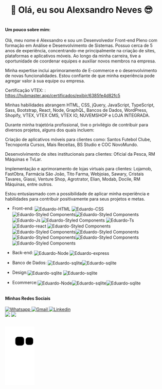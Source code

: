 <h1 align="center"> 👋 Olá, eu sou Alexsandro Neves 😎</h1>

<div style="display:flex;align-items:center;justify-content:center;">
<div>
  <p align="left"> 
  <h4>Um pouco sobre mim:</h4>
Olá, meu nome é Alexsandro e sou um Desenvolvedor Front-end Pleno com formação em Análise e Desenvolvimento de Sistemas. Possuo cerca de 5 anos de experiência, concentrando-me principalmente na criação de sites, plataformas e aplicativos móveis. Ao longo da minha carreira, tive a oportunidade de coordenar equipes e auxiliar novos membros na empresa.

Minha expertise inclui aprimoramento de E-commerce e o desenvolvimento de novas funcionalidades. Estou confiante de que minha experiência pode agregar valor à sua equipe ou empresa.

Certificação VTEX: : https://hubmaster.app/certificados/exibir/6385fe4d82fc5

Minhas habilidades abrangem HTML, CSS, jQuery, JavaScript, TypeScript, Sass, Bootstrap, React, Node, GraphQL, Bancos de Dados, WordPress, Shopify, VTEX, VTEX CMS, VTEX IO, NUVEMSHOP e LOJA INTEGRADA.

Durante minha trajetória profissional, tive o privilégio de contribuir para diversos projetos, alguns dos quais incluem:

Criação de aplicativos móveis para clientes como: Santos Futebol Clube, Tecnoponta Cursos, Mais Receitas, BS Studio e COC NovoMundo.

Desenvolvimento de sites institucionais para clientes: Oficial da Pesca, RM Máquinas e TvLar.

Implementação e aprimoramento de lojas virtuais para clientes: Lojamob, FastObra, Farmácia São João, Tito Farma, Webjoias, Sawary, Cristais Tavares, Giassi, Venture Shop, Agrotrator, Elian, Modab, Docile, RM Máquinas, entre outros.

Estou entusiasmado com a possibilidade de aplicar minha experiência e habilidades para contribuir positivamente para seus projetos e metas.
​

  </p>
  
  

  - Front-end: <img align="center" alt="Eduardo-HTML" height="30" width="40" src="https://skillicons.dev/icons?i=html" Title="HTML 5"> <img align="center" alt="Eduardo-CSS" height="30" width="40" src="https://skillicons.dev/icons?i=css" Title="CSS 3"><img align="center" alt="Eduardo-Styled Components" height="30" width="40" src="https://skillicons.dev/icons?i=bootstrap" Title="Bootstrap"><img align="center" alt="Eduardo-Styled Components" height="30" width="40" src="https://skillicons.dev/icons?i=sass" Title="Sass"><img align="center" alt="Eduardo-Js" height="30" width="40" src="https://skillicons.dev/icons?i=js" Title="JavaScript">  <img align="center" alt="Eduardo-Styled Components" height="30" width="40" src="https://skillicons.dev/icons?i=jquery" Title="Jquery"> <img align="center" alt="Eduardo-Ts" height="30" width="40" src="https://skillicons.dev/icons?i=ts" Title="TypeScript"> <img align="center" alt="Eduardo-react" height="30" width="40" src="https://skillicons.dev/icons?i=react" Title="React.js"> <img align="center" alt="Eduardo-Styled Components" height="30" width="40" src="https://skillicons.dev/icons?i=styledcomponents" Title="Styled Components"><img align="center" alt="Eduardo-Styled Components" height="30" width="40" src="https://skillicons.dev/icons?i=nextjs" Title="Nextjs"><img align="center" alt="Eduardo-Styled Components" height="30" width="40" src="https://skillicons.dev/icons?i=tailwind" Title="Tailwind"><img align="center" alt="Eduardo-Styled Components" height="30" width="40" src="https://skillicons.dev/icons?i=nextjs" Title="Nextjs"><img align="center" alt="Eduardo-Styled Components" height="30" width="40" src="https://skillicons.dev/icons?i=angular" Title="angular"><img align="center" alt="Eduardo-Styled Components" height="30" width="40" src="https://skillicons.dev/icons?i=graphql" Title="graphql">
  
  
   
    
  - Back-end: <img align="center" alt="Eduardo-Node" height="30" width="40" src="https://skillicons.dev/icons?i=nodejs" Title="Node.js"> <img align="center" alt="Eduardo-express" height="30" width="40" src="https://skillicons.dev/icons?i=express" Title="express">
    
  - Banco de Dados: <img align="center" alt="Eduardo-sqlite" height="30" width="40" src="https://skillicons.dev/icons?i=mongodb" Title="Mongodb"><img align="center" alt="Eduardo-sqlite" height="30" width="40" src="https://skillicons.dev/icons?i=mysql" Title="Mysql">
    
   - Design:<img align="center" alt="Eduardo-sqlite" height="30" width="40" src="https://skillicons.dev/icons?i=figma" Title="Figma"> <img align="center" alt="Eduardo-sqlite" height="30" width="40" src="https://skillicons.dev/icons?i=xd" Title="Xd">
  

   - Ecommerce:<img align="center" alt="Eduardo-Node" height="40" width="70" src="https://github.com/AlexsandroNeves/AlexsandroNeves/assets/53442386/e017e281-eff3-4814-aca9-1dbc8e14cbb1" Title="Vtex IO"><img align="center" alt="Eduardo-sqlite" height="30" width="40" src="https://skillicons.dev/icons?i=wordpress" Title="Wordpress"><img align="center" alt="Eduardo-sqlite" height="30" width="40" src="https://w7.pngwing.com/pngs/784/183/png-transparent-shopify-logo-e-commerce-business-super-sale-angle-text-service-thumbnail.png" Title="Shopify">
</div>
</div>

<h4>Minhas Redes Sociais</h4>

<div style="display: inline-block;">
    <a href="https://api.whatsapp.com/send?phone=5513981279751&text=Ol%C3%A1%20Alexsandro%2C%20tudo%20bem%3F" target="_blank">
    <img src="https://img.shields.io/badge/WhatsApp-25D366?style=for-the-badge&logo=whatsapp&logoColor=white" alt="Whatsapp">
    </a>
        <a href="mailto:alexsandrodnss@gmail.com" target="_blank">
    <img src="https://img.shields.io/badge/Gmail-D14836?style=for-the-badge&logo=gmail&logoColor=white" alt="Gmail">
    </a>   
    <a href="https://www.linkedin.com/in/alexsandro-neves-76a794152/" target="_blank">
      <img src="https://img.shields.io/badge/LinkedIn-0077B5?style=for-the-badge&logo=linkedin&logoColor=white" alt="Linkedin">
     </a>   
</div>

  <br>
<div>
    <a href="https://github.com/AlexsandroNeves"></a>
    <img height="180em"
        src="https://github-readme-stats.vercel.app/api?username=AlexsandroNeves&show_icons=true&theme=dracula">
    <img height="180em"
        src="https://github-readme-stats.vercel.app/api/top-langs/?username=AlexsandroNeves&show_icons=true&theme=dracula">
</div>

##

<img src="https://github.com/AlexsandroNeves/AlexsandroNeves/blob/output/github-contribution-grid-snake.svg">
</div>
